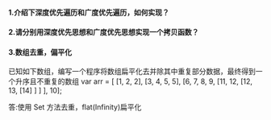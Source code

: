 #### 1.介绍下深度优先遍历和广度优先遍历，如何实现？

#### 2.请分别用深度优先思想和广度优先思想实现一个拷贝函数？

#### 3.数组去重，偏平化

已知如下数组，编写一个程序将数组扁平化去并除其中重复部分数据，最终得到一个升序且不重复的数组
var arr = [ [1, 2, 2], [3, 4, 5, 5], [6, 7, 8, 9, [11, 12, [12, 13, [14] ] ] ], 10];

答:使用 Set 方法去重，flat(Infinity)扁平化